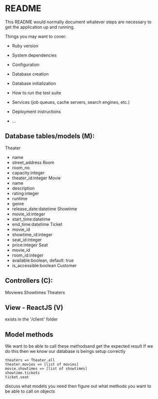 # README

This README would normally document whatever steps are necessary to get the
application up and running.

Things you may want to cover:

* Ruby version

* System dependencies

* Configuration

* Database creation

* Database initialization

* How to run the test suite

* Services (job queues, cache servers, search engines, etc.)

* Deployment instructions

* ...


## Database tables/models (M):
Theater
 - name
 - street_address
Room
 - room_no
 - capacity:integer
 - theater_id:integer
Movie
 - name
 - description
 - rating:integer
 - runtime
 - genre
 - release_date:datetime
Showtime
 - movie_id:integer
 - start_time:datetime
 - end_time:datetime
Ticket
 - movie_id
 - showtime_id:integer
 - seat_id:integer
 - price:integer
Seat
 - movie_id
 - room_id:integer
 - available:boolean, default: true
 - is_accessible:boolean
Customer

## Controllers (C):
Moviews
Showtimes
Theaters

## View - ReactJS (V)
exists in the '/client' folder

## Model methods
We want to be able to call these methodsand get the expected result If we do this then we know our database is beings setup correctly
```
theaters => Theater.all
theater.movies => [list of movies]
movie.showtimes => [list of showtimes]
showtime.tickets
ticket.seat
```

discuss what models you need
then figure out what methods you want to be able to call on objects
